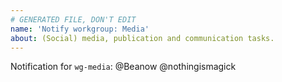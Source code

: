 ```yaml
---
# GENERATED FILE, DON'T EDIT
name: 'Notify workgroup: Media'
about: (Social) media, publication and communication tasks.
---
```



<!-- Write your message above here -->

Notification for `wg-media`:
@Beanow @nothingismagick 
